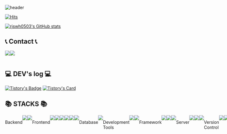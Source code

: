 <div align="left">

![header](https://capsule-render.vercel.app/api?type=Waving&color=timeGradient&text=Welcome%20to%20rjswh0503's%20GitHub%20👋&animation=twinkling&fontSize=40&fontAlignY=50&fontAlign=50&height=180&desc=)
    
[![Hits](https://hits.seeyoufarm.com/api/count/incr/badge.svg?url=https%3A%2F%2Fgithub.com%2Frjswh0503&count_bg=%2379C83D&title_bg=%23FEA92A&icon=&icon_color=%23E7E7E7&title=hits&edge_flat=false)](https://hits.seeyoufarm.com)
    
    
    
    
    
[![rjswh0503's GitHub stats](https://github-readme-stats.vercel.app/api?username=rjswh0503&include_all_commits=true&theme=gruvbox_light&hide_border=false&count_private=true)](https://github.com/rjswh0503/github-readme-stats)

    
    
    
 ## 📞 Contact 📞
 
<div style="display:flex; flex-direction:row;">
        <a href="rjswh1234@gmail.com">
        <img src="https://img.shields.io/badge/Gmail-EA4335?style=for-the-badge&logo=Gmail&logoColor=white"> 
        </a>
        <a href="rjswh0503@naver.com">
        <img src="https://img.shields.io/badge/Naver-03C75A?style=for-the-badge&logo=Naver&logoColor=white"> 
        </a>
</div><br>


## 💻 DEV's log 💻
[![Tistory's Badge](https://github-readme-tistory-card.vercel.app/api/badge?name=Tistory)](https://github.com/loosie/github-readme-tistory-card)
[![Tistory's Card](https://github-readme-tistory-card.vercel.app/api?name=drocus12&postId=17)](https://github.com/loosie/github-readme-tistory-card)

## 📚 STACKS 📚
<div style="display:flex; flex-direction:row;">
<div>
    <p>Backend<p>
</div>
<img src="https://img.shields.io/badge/java-007396?style=for-the-badge&logo=java&logoColor=white">
<img src="https://img.shields.io/badge/Node.js-339933?style=for-the-badge&logo=Node.js&logoColor=white"><br>
<div>
    <p>Frontend<p>
</div>
<img src="https://img.shields.io/badge/html5-E34F26?style=for-the-badge&logo=html5&logoColor=white">
<img src="https://img.shields.io/badge/css-1572B6?style=for-the-badge&logo=css3&logoColor=white">
<img src="https://img.shields.io/badge/javascript-F7DF1E?style=for-the-badge&logo=javascript&logoColor=black">
<img src="https://img.shields.io/badge/jquery-0769AD?style=for-the-badge&logo=jquery&logoColor=white">
<img src="https://img.shields.io/badge/Bootstrap-7952B3?style=for-the-badge&logo=Bootstrap&logoColor=white"> 
<img src="https://img.shields.io/badge/react-61DAFB?style=for-the-badge&logo=react&logoColor=black"><br>
<div>
    <p>Database<p>
</div>
<img src="https://img.shields.io/badge/oracle-F80000?style=for-the-badge&logo=oracle&logoColor=white"><br>
<div>
    <p>Development Tools<p>
</div>
 <img src="https://img.shields.io/badge/Eclipse IDE-2C2255?style=for-the-badge&logo=Eclipse IDE&logoColor=white">
 <img src="https://img.shields.io/badge/Visual Studio Code -007ACC?style=for-the-badge&logo=Visual Studio Code&logoColor=white"><br>
<div>
    <p>Framework<p>
</div>
<img src="https://img.shields.io/badge/Spring Boot-6DB33F?style=for-the-badge&logo=spring boot&logoColor=white"> 
<img src="https://img.shields.io/badge/Spring-6DB33F?style=for-the-badge&logo=spring&logoColor=white">
<img src="https://img.shields.io/badge/Bootstrap-7952B3?style=for-the-badge&logo=Bootstrap&logoColor=white"><br> 

<div>
    <p>Server<p>
</div>
<img src="https://img.shields.io/badge/linux-FCC624?style=for-the-badge&logo=linux&logoColor=black"> 
<img src="https://img.shields.io/badge/apache tomcat-F8DC75?style=for-the-badge&logo=apachetomcat&logoColor=black">
<img src="https://img.shields.io/badge/Amazon AWS-232F3E?style=for-the-badge&logo=amazon aws&logoColor=white"><br>

<div>
    <p>Version Control<p>
</div>

<img src="https://img.shields.io/badge/git-F05032?style=for-the-badge&logo=git&logoColor=white">
<img src="https://img.shields.io/badge/github-181717?style=for-the-badge&logo=github&logoColor=white"><br>

<div>
    <p>Communication<p>
</div>

<img src="https://img.shields.io/badge/figma-F24E1E?style=for-the-badge&logo=figma&logoColor=white">
<img src="https://img.shields.io/badge/slack-4A154B?style=for-the-badge&logo=slack&logoColor=white">

</div>
